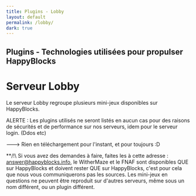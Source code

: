 ```yaml
---
title: Plugins - Lobby
layout: default
permalink: /lobby/
dark: true
---
```


## Plugins - Technologies utilisées pour propulser HappyBlocks

# Serveur Lobby

Le serveur Lobby regroupe plusieurs mini-jeux disponibles sur HappyBlocks.

ALERTE : Les plugins utilisés ne seront listés en aucun cas pour des raisons de sécurités et de performance sur nos serveurs, idem pour le serveur login. (Ddos etc)

---> Rien en téléchargement pour l'instant, et pour toujours :D

**/!\ Si vous avez des demandes à faire, faites les à cette adresse : answer@happyblocks.info, le WitherMaze et le FNAF sont disponibles QUE sur HappyBlocks et doivent rester QUE sur HappyBlocks, c'est pour cela que nous vous communiquerons pas les sources. Les mini-jeux en questions ne peuvent être reproduit sur d'autres serveurs, même sous un nom différent, ou un plugin différent.